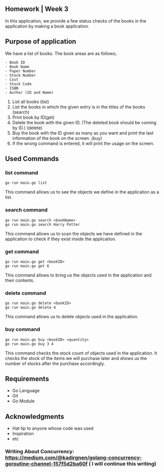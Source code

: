 ## Homework | Week 3

In this application, we provide a few status checks of the books in the application by making a book application.

## Purpose of application

We have a list of books.
The book areas are as follows;
```
- Book ID
- Book Name
- Paper Number
- Stock Number
- Cost
- Stock Code
- ISBN
- Author (ID and Name)
```

1. List all books (list)
2. List the books in which the given entry is in the titles of the books (search)
3. Print book by ID(get)
4. Delete the book with the given ID. (The deleted book should be coming by ID.) (delete)
5. Buy the book with the ID given as many as you want and print the last information of the book on the screen. (buy)
6. If the wrong command is entered, it will print the usage on the screen. 
 
## Used Commands

### list command
```
go run main.go list
```
This command allows us to see the objects we define in the application as a list.

### search command 
```
go run main.go search <bookName>
go run main.go search Harry Potter
```
This command allows us to scan the objects we have defined in the application to check if they exist inside the application.

### get command
```
go run main.go get <bookID>
go run main.go get 6
```
This command allows to bring us the objects used in the application and their contents.

### delete command
```
go run main.go delete <bookID>
go run main.go delete 4
```
This command allows us to delete objects used in the application.

### buy command
```
go run main.go buy <bookID> <quantity>
go run main.go buy 3 4
```
This command checks the stock count of objects used in the application. It checks the stock of the items we will purchase later and shows us the number of stocks after the purchase accordingly.

## Requirements

* Go Language
* Git
* Go Module

## Acknowledgments

* Hat tip to anyone whose code was used
* Inspiration
* etc

### Writing About Concurrency: https://medium.com/@kadirgnen/golang-concurrency-goroutine-channel-157f5d2ba60f ( I will continue this writing)
